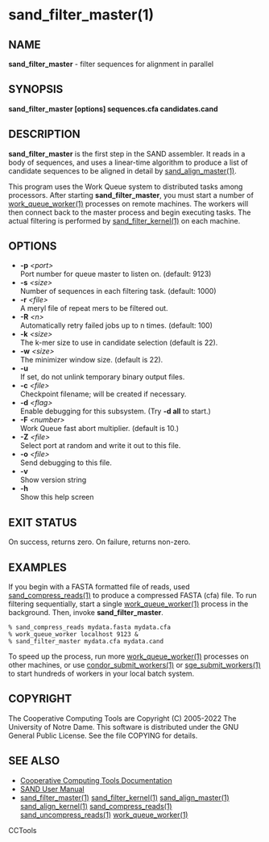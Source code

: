 






















# sand_filter_master(1)

## NAME
**sand_filter_master** - filter sequences for alignment in parallel

## SYNOPSIS
**sand_filter_master [options] sequences.cfa candidates.cand**

## DESCRIPTION

**sand_filter_master** is the first step in the SAND assembler.
It reads in a body of sequences, and uses a linear-time algorithm
to produce a list of candidate sequences to be aligned in detail
by [sand_align_master(1)](sand_align_master.md).

This program uses the Work Queue system to distributed tasks
among processors.  After starting **sand_filter_master**,
you must start a number of [work_queue_worker(1)](work_queue_worker.md) processes
on remote machines.  The workers will then connect back to the
master process and begin executing tasks.  The actual filtering
is performed by [sand_filter_kernel(1)](sand_filter_kernel.md) on each machine.

## OPTIONS


- **-p** _&lt;port&gt;_<br />Port number for queue master to listen on. (default: 9123)
- **-s** _&lt;size&gt;_<br />Number of sequences in each filtering task. (default: 1000)
- **-r** _&lt;file&gt;_<br />A meryl file of repeat mers to be filtered out.
- **-R** _&lt;n&gt;_<br />Automatically retry failed jobs up to n times. (default: 100)
- **-k** _&lt;size&gt;_<br />The k-mer size to use in candidate selection (default is 22).
- **-w** _&lt;size&gt;_<br />The minimizer window size. (default is 22).
- **-u**<br />If set, do not unlink temporary binary output files.
- **-c** _&lt;file&gt;_<br />Checkpoint filename; will be created if necessary.
- **-d** _&lt;flag&gt;_<br />Enable debugging for this subsystem.  (Try **-d all** to start.)
- **-F** _&lt;number&gt;_<br />Work Queue fast abort multiplier.     (default is 10.)
- **-Z** _&lt;file&gt;_<br />Select port at random and write it out to this file.
- **-o** _&lt;file&gt;_<br />Send debugging to this file.
- **-v**<br />Show version string
- **-h**<br />Show this help screen


## EXIT STATUS
On success, returns zero.  On failure, returns non-zero.

## EXAMPLES

If you begin with a FASTA formatted file of reads,
used [sand_compress_reads(1)](sand_compress_reads.md) to produce a
compressed FASTA (cfa) file.  To run filtering sequentially,
start a single [work_queue_worker(1)](work_queue_worker.md) process in the background.
Then, invoke **sand_filter_master**.

```
% sand_compress_reads mydata.fasta mydata.cfa
% work_queue_worker localhost 9123 &
% sand_filter_master mydata.cfa mydata.cand
```

To speed up the process, run more [work_queue_worker(1)](work_queue_worker.md) processes
on other machines, or use [condor_submit_workers(1)](condor_submit_workers.md) or [sge_submit_workers(1)](sge_submit_workers.md) to start hundreds of workers in your local batch system.

## COPYRIGHT

The Cooperative Computing Tools are Copyright (C) 2005-2022 The University of Notre Dame.  This software is distributed under the GNU General Public License.  See the file COPYING for details.

## SEE ALSO


- [Cooperative Computing Tools Documentation]("../index.html")
- [SAND User Manual]("../sand.html")
- [sand_filter_master(1)](sand_filter_master.md)  [sand_filter_kernel(1)](sand_filter_kernel.md)  [sand_align_master(1)](sand_align_master.md)  [sand_align_kernel(1)](sand_align_kernel.md)  [sand_compress_reads(1)](sand_compress_reads.md)  [sand_uncompress_reads(1)](sand_uncompress_reads.md)  [work_queue_worker(1)](work_queue_worker.md)


CCTools
